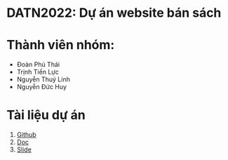 # DATN2022: Dự án website bán sách
# Thành viên nhóm:<br>
* Đoàn Phú Thái <br>
* Trịnh Tiến Lực <br>
* Nguyễn Thuý Linh <br>
* Nguyễn Đức Huy <br>
# Tài liệu dự án
1. [Github](http://~)
2. [Doc](http://~)
3. [Slide](http://~)
